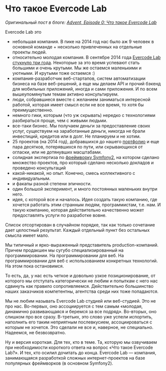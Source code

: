 # Что такое Evercode Lab

*Оригинальный пост в блоге: [Advent, Episode 0: Что такое Evercode Lab](http://blog.evercodelab.com/advent-episode0-what-is-evercode-lab/)*

Evercode Lab это

* небольшая компания. В пике на 2014 год нас было аж 9 человек в основной команде + несколько привлеченных на отдельные проекты людей.
* относительно молодая компания. В сентябре 2014 года [Evercode Lab стукнуло три года](/three-years-old/). Некоторые за это время успевают стать большими и очень крутыми. Мы же остаемся маленькими и уютными. И крутыми тоже остаемся :)
* компания-разработчик веб-стартапов, систем автоматизации бизнеса на базе веб-решений, а еще мы делаем API и прочий бэкенд для мобильных приложений, иногда и сами приложения. И по всем вышеупомянутым темам активно консультируем.
* люди, собравшиеся вместе с желанием заниматься интересной работой, которая имеет смысл если не все время, то хотя бы преимущественно.
* немного гики, которым (что уж скрывать) нередко с технологиями разбираться проще, чем с живыми людьми.
* все-таки бизнес. Мы получаем деньги за предоставление своих услуг, существуем на заработанные деньги, никогда не брали инвестиций, кредитов или в долг. Не планируем и не хотим.
* 25 проектов (на 2014 год), добравшихся до нашего [портфолио](http://evercodelab.com/ru/portfolio) и еще пара десятков, потерявшихся по пути, или скрывающихся от огласки, или не дотянувших масштабами.
* солидная экспертиза по [фреймворку Symfony2](http://symfony.com/), на котором сделано множество проектов, про который сделано несколько докладов и проведено консультаций
* какой-никакой, но опыт. Конечно, смесь коллективного с индивидуальным.
* и факапы разной степени эпичности.
* один большой эксперимент, и много постоянных маленьких внутри него.
* идея, с которой все и началось. Идея создать такую компанию, где хочется работать этим странным людям, программистам, т.е. нам. И такую компанию, которая действительно качественно может предоставлять услуги по разработке вовне.

Список отсортирован в случайном порядке, так как только сочетание дает целостный результат. Каждый отдельный пункт без остальных смысла имеет мало.

Мы типичный и ярко-выраженный представитель production-компаний. Причем продакшен мы сугубо специализированный на программировании. На программировании для веб. На программировании для веб с использованием конкретных технологий. На этом пока остановимся.

То есть, да, у нас есть четкое и довольно узкое позиционирование, от которого мы отступать категорически не любим и попыткам с него нас сдвинуть как правило сопротивляемся. Действительно большинство наших заказчиков компетентны, агентства среди них тоже попадаются.

Мы не любим называть Evercode Lab студией или веб-студией. Это не про нас. Во-первых, оно ассоциируется с тем самым «молодая, динамично развивающаяся и беремся за все подряд». Во-вторых, оно слишком про все сразу. В-третьих, это слово уже успели испортить, наполнить его таким неприятным послевкусием, ассоциироваться с которым не хочется. Это сделали не все и, наверное, не специально. Надеемся, не безвозвратно.

Ну и версия короткая. Для тех, кто в теме. Та, которую мы озвучиваем при необходимости короткого ответа на вопрос «Что такое Evercode Lab?». И тех, кто осилил дочитать до конца. Evercode Lab — компания, занимающаяся разработкой сложных интернет-проектов на базе популярных фреймворков (в основном Symfony2).

